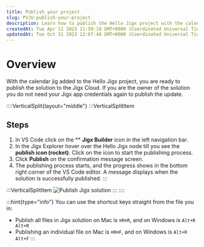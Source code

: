 ```yaml
---
title: Publish your project
slug: PVJU-publish-your-project
description: Learn how to publish the Hello Jigx project with the calendar Jig added. Follow step-by-step instructions on using the JigxBuilder icon in VSCode, publishing the solution, and tracking the progress in the editor. Get notified when the publishing process i
createdAt: Tue Apr 11 2023 11:59:19 GMT+0000 (Coordinated Universal Time)
updatedAt: Tue Oct 31 2023 12:07:48 GMT+0000 (Coordinated Universal Time)
---
```


# Overview

With the calendar jig added to the Hello Jigx project, you are ready to publish the solution to the Jigx Cloud. If you are the owner of the solution you do not need your Jigx app credentials again to publish the update.

::::VerticalSplit{layout="middle"}
:::VerticalSplitItem

## Steps

1. In VS Code click on the \*\* **Jigx Builder** icon in the left navigation bar.
2. In the Jigx Explorer hover over the Hello Jigx node till you see the **publish icon (rocket)**. Click on the icon to start the publishing process.
3. Click **Publish** on the confirmation message screen.
4. The publishing process starts, and the progress shows in the bottom right corner of the VS Code editor. A message displays when the solution is successfully published.
   :::

:::VerticalSplitItem
![Publish Jigx solution](https://archbee-image-uploads.s3.amazonaws.com/x7vdIDH6-ScTprfmi2XXX/4aVdHCTQrC2FBbn56gWBS_calendarpublish.png "Publish Jigx solution")
:::
::::

:::hint{type="info"}
You can use the shortcut keys straight from the file you in:&#x20;

- Publish all files in Jigx solution on Mac is `⌘R⌘R`, and on Windows is `Alt+R Alt+R`
- Publishing an individual file on Mac is `⌘R⌘F`, and on Windows is `Alt+R Alt+F`
  :::
